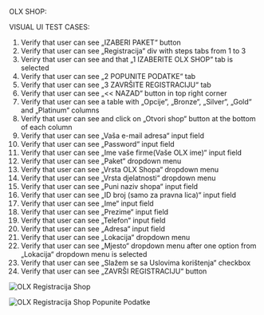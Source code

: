 OLX SHOP:

VISUAL UI TEST CASES:

1.	Verify that user can see „IZABERI PAKET“ button
2.	Verify that user can see „Registracija“ div with steps tabs from 1 to 3
3.	Veriry that user can see and that „1 IZABERITE OLX SHOP“ tab is selected 
4.	Verify that user can see „2 POPUNITE PODATKE“ tab 
5.	Verify that user can see „3 ZAVRŠITE REGISTRACIJU“ tab
6.	Verify that user can see „<< NAZAD“ button in top right corner 
7.	Verify that user can see a table with „Opcije“, „Bronze“, „Silver“, „Gold“ and „Platinum“   columns 
8.	Verify that user can see and click on „Otvori shop“ button at the bottom of each column 
9.	Verify that user can see „Vaša e-mail adresa“ input field
10.	Verify that user can see „Password“ input field
11.	Verify that user can see „Ime vaše firme(Vaše OLX ime)“ input field
12.	Verify that user can see „Paket“ dropdown menu
13.	Verify that user can see „Vrsta OLX Shopa“ dropdown menu
14.	Verify that user can see „Vrsta djelatnosti“ dropdown menu
15.	Verify that user can see „Puni naziv shopa“ input field
16.	Verify that user can see „ID broj (samo za pravna lica)“ input field
17.	Verify that user can see „Ime“ input field
18.	Verify that user can see „Prezime“ input field
19.	Verify that user can see „Telefon“ input field
20.	Verify that user can see „Adresa“ input field
21.	Verify that user can see „Lokacija“ dropdown menu
22.	Verify that user can see „Mjesto“ dropdown menu after one option from „Lokacija“ dropdown menu is selected
23.	Verify that user can see „Slažem se sa Uslovima korištenja“ checkbox 
24.	Verify that user can see „ZAVRŠI REGISTRACIJU“ button 

![OLX Registracija Shop](https://user-images.githubusercontent.com/121490682/220730765-89e1af2b-fa7c-41c0-a9ab-ca756ba2daf3.jpg)

![OLX Registracija Shop Popunite Podatke](https://user-images.githubusercontent.com/121490682/220730799-e016cb83-11f7-49d9-a7f8-055547c1cb61.jpg)
